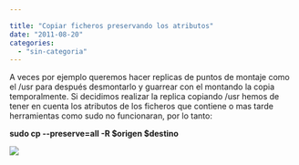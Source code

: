 ```yaml
---

title: "Copiar ficheros preservando los atributos"
date: "2011-08-20"
categories: 
  - "sin-categoria"
---
```


A veces por ejemplo queremos hacer replicas de puntos de montaje como el /usr para después desmontarlo y guarrear con el montando la copia temporalmente. Si decidimos realizar la replica copiando /usr hemos de tener en cuenta los atributos de los ficheros que contiene o mas tarde herramientas como sudo no funcionaran, por lo tanto:  
  
**sudo cp --preserve=all -R $origen $destino**

![](https://blogger.googleusercontent.com/tracker/3262098284547378612-3103166191264552232?l=tablondesastre.blogspot.com)
